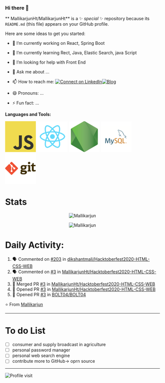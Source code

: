 ### Hi there 👋


** MallikarjunHt/MallikarjunHt** is a ✨ _special_ ✨ repository because its `README.md` (this file) appears on your GitHub profile.

Here are some ideas to get you started:

- 🔭 I’m currently working on React, Spring Boot
- 🌱 I’m currently learning Rect, Java, Elastic Search, java Script
- 🤔 I’m looking for help with Front End 
- 💬 Ask me about ...
- 📫 How to reach me: [![Connect on LinkedIn](https://img.shields.io/badge/--linkedin?label=LinkedIn&logo=LinkedIn&style=social)](https://www.linkedin.com/in/mallikarjunht)[![Blog](https://img.shields.io/badge/--blog?label=Blog&logo=Blogger&style=social)](https://csitexp.blogspot.com/)

- 😄 Pronouns: ...
- ⚡ Fun fact: ...

**Languages and Tools:**  

<code><img height="100" src="https://raw.githubusercontent.com/github/explore/80688e429a7d4ef2fca1e82350fe8e3517d3494d/topics/javascript/javascript.png"></code>
<code><img height="100" src="https://raw.githubusercontent.com/github/explore/80688e429a7d4ef2fca1e82350fe8e3517d3494d/topics/react/react.png"></code>
<code><img height="100" src="https://raw.githubusercontent.com/github/explore/80688e429a7d4ef2fca1e82350fe8e3517d3494d/topics/nodejs/nodejs.png"></code>
<code><img height="100" src="https://raw.githubusercontent.com/github/explore/80688e429a7d4ef2fca1e82350fe8e3517d3494d/topics/mysql/mysql.png"></code>
<code><img height="100" src="https://raw.githubusercontent.com/github/explore/80688e429a7d4ef2fca1e82350fe8e3517d3494d/topics/git/git.png"></code>  
# Stats
<p align="center"> <img src="https://github-readme-stats.vercel.app/api?username=MallikarjunHt&show_icons=true&count_private=true&theme=radical" alt="Mallikarjun" /></p>  
<p align="center"> <img src="https://github-readme-stats.vercel.app/api/top-langs/?username=MallikarjunHt&theme=tokyonight&langs_count=10&layout=compact" alt="Mallikarjun" /></p>  
  
# **Daily Activity:**  

<!--START_SECTION:activity-->
1. 🗣 Commented on [#203](https://github.com/dikshantmali/Hacktoberfest2020-HTML-CSS-WEB/issues/203) in [dikshantmali/Hacktoberfest2020-HTML-CSS-WEB](https://github.com/dikshantmali/Hacktoberfest2020-HTML-CSS-WEB)
2. 🗣 Commented on [#3](https://github.com/MallikarjunHt/Hacktoberfest2020-HTML-CSS-WEB/issues/3) in [MallikarjunHt/Hacktoberfest2020-HTML-CSS-WEB](https://github.com/MallikarjunHt/Hacktoberfest2020-HTML-CSS-WEB)
3. 🎉 Merged PR [#3](https://github.com/MallikarjunHt/Hacktoberfest2020-HTML-CSS-WEB/pull/3) in [MallikarjunHt/Hacktoberfest2020-HTML-CSS-WEB](https://github.com/MallikarjunHt/Hacktoberfest2020-HTML-CSS-WEB)
4. 💪 Opened PR [#3](https://github.com/MallikarjunHt/Hacktoberfest2020-HTML-CSS-WEB/pull/3) in [MallikarjunHt/Hacktoberfest2020-HTML-CSS-WEB](https://github.com/MallikarjunHt/Hacktoberfest2020-HTML-CSS-WEB)
5. 💪 Opened PR [#3](https://github.com/BOLT04/BOLT04/pull/3) in [BOLT04/BOLT04](https://github.com/BOLT04/BOLT04)
<!--END_SECTION:activity-->

⭐️ From [Mallikarjun](https://github.com/MallikarjunHt) 
  
***
# To do List
- [ ] consumer and supply broadcast in agriculture  
- [ ] personal password manager  
- [ ] personal web search engine  
- [ ] contribute more to GitHub-> oprn source  

***
![Profile visit](https://profile-counter.glitch.me/MallikarjunHt/count.svg)
